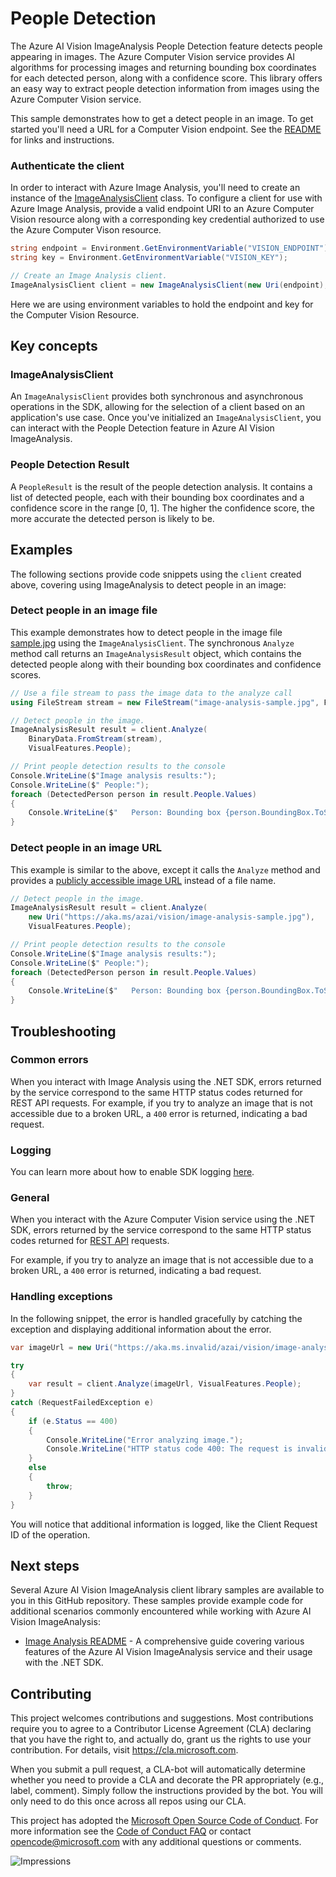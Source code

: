 # People Detection

The Azure AI Vision ImageAnalysis People Detection feature detects people appearing in images. The Azure Computer Vision service provides AI algorithms for processing images and returning bounding box coordinates for each detected person, along with a confidence score. This library offers an easy way to extract people detection information from images using the Azure Computer Vision service.

This sample demonstrates how to get a detect people in an image. To get started you'll need a URL for a Computer Vision endpoint. See the [README](https://github.com/Azure/azure-sdk-for-net/blob/main/sdk/vision/Azure.AI.Vision.ImageAnalysis/README.md) for links and instructions.

### Authenticate the client

In order to interact with Azure Image Analysis, you'll need to create an instance of the [ImageAnalysisClient][imageanalysis_client_class]
class. To configure a client for use with Azure Image Analysis, provide a valid endpoint URI to an Azure Computer Vision resource
along with a corresponding key credential authorized to use the Azure Computer Vison resource.

```C# Snippet:ImageAnalysisAuth
string endpoint = Environment.GetEnvironmentVariable("VISION_ENDPOINT");
string key = Environment.GetEnvironmentVariable("VISION_KEY");

// Create an Image Analysis client.
ImageAnalysisClient client = new ImageAnalysisClient(new Uri(endpoint), new AzureKeyCredential(key));
```

Here we are using environment variables to hold the endpoint and key for the Computer Vision Resource.

## Key concepts

### ImageAnalysisClient

An `ImageAnalysisClient` provides both synchronous and asynchronous operations in the SDK, allowing for the selection of a client based on an application's use case. Once you've initialized an `ImageAnalysisClient`, you can interact with the People Detection feature in Azure AI Vision ImageAnalysis.

### People Detection Result

A `PeopleResult` is the result of the people detection analysis. It contains a list of detected people, each with their bounding box coordinates and a confidence score in the range [0, 1]. The higher the confidence score, the more accurate the detected person is likely to be.

## Examples

The following sections provide code snippets using the `client` created above, covering using ImageAnalysis to detect people in an image:

### Detect people in an image file

This example demonstrates how to detect people in the image file [sample.jpg](https://aka.ms/azai/vision/image-analysis-sample.jpg) using the `ImageAnalysisClient`. The synchronous `Analyze` method call returns an `ImageAnalysisResult` object, which contains the detected people along with their bounding box coordinates and confidence scores.

```C# Snippet:ImageAnalysisPeopleFromFile
// Use a file stream to pass the image data to the analyze call
using FileStream stream = new FileStream("image-analysis-sample.jpg", FileMode.Open);

// Detect people in the image. 
ImageAnalysisResult result = client.Analyze(
    BinaryData.FromStream(stream),
    VisualFeatures.People);

// Print people detection results to the console
Console.WriteLine($"Image analysis results:");
Console.WriteLine($" People:");
foreach (DetectedPerson person in result.People.Values)
{
    Console.WriteLine($"   Person: Bounding box {person.BoundingBox.ToString()}, Confidence {person.Confidence:F4}");
}
```

### Detect people in an image URL

This example is similar to the above, except it calls the `Analyze` method and provides a [publicly accessible image URL](https://aka.ms/azai/vision/image-analysis-sample.jpg) instead of a file name.

```C# Snippet:ImageAnalysisPeopleFromUrl
// Detect people in the image. 
ImageAnalysisResult result = client.Analyze(
    new Uri("https://aka.ms/azai/vision/image-analysis-sample.jpg"),
    VisualFeatures.People);

// Print people detection results to the console
Console.WriteLine($"Image analysis results:");
Console.WriteLine($" People:");
foreach (DetectedPerson person in result.People.Values)
{
    Console.WriteLine($"   Person: Bounding box {person.BoundingBox.ToString()}, Confidence {person.Confidence:F4}");
}
```

## Troubleshooting

### Common errors
When you interact with Image Analysis using the .NET SDK, errors returned by the service correspond to the same HTTP status codes returned for REST API requests. For example, if you try to analyze an image that is not accessible due to a broken URL, a `400` error is returned, indicating a bad request.

### Logging
You can learn more about how to enable SDK logging [here](https://learn.microsoft.com/dotnet/azure/sdk/logging).

### General

When you interact with the Azure Computer Vision service using the .NET SDK, errors returned by the service correspond to the same HTTP status codes returned for [REST API][keyvault_rest] requests.

For example, if you try to analyze an image that is not accessible due to a broken URL, a `400` error is returned, indicating a bad request.

### Handling exceptions

In the following snippet, the error is handled gracefully by catching the exception and displaying additional information about the error.

```C# Snippet:ImageAnalysisPeopleException
var imageUrl = new Uri("https://aka.ms.invalid/azai/vision/image-analysis-sample.jpg");

try
{
    var result = client.Analyze(imageUrl, VisualFeatures.People);
}
catch (RequestFailedException e)
{
    if (e.Status == 400)
    {
        Console.WriteLine("Error analyzing image.");
        Console.WriteLine("HTTP status code 400: The request is invalid or malformed.");
    }
    else
    {
        throw;
    }
}
```

You will notice that additional information is logged, like the Client Request ID of the operation.

## Next steps

Several Azure AI Vision ImageAnalysis client library samples are available to you in this GitHub repository. These samples provide example code for additional scenarios commonly encountered while working with Azure AI Vision ImageAnalysis:

* [Image Analysis README][image_analysis_readme] - A comprehensive guide covering various features of the Azure AI Vision ImageAnalysis service and their usage with the .NET SDK.

## Contributing

This project welcomes contributions and suggestions. Most contributions require you to agree to a Contributor License Agreement (CLA) declaring that you have the right to, and actually do, grant us the rights to use your contribution. For details, visit https://cla.microsoft.com.

When you submit a pull request, a CLA-bot will automatically determine whether you need to provide a CLA and decorate the PR appropriately (e.g., label, comment). Simply follow the instructions provided by the bot. You will only need to do this once across all repos using our CLA.

This project has adopted the [Microsoft Open Source Code of Conduct](https://opensource.microsoft.com/codeofconduct/). For more information see the [Code of Conduct FAQ](https://opensource.microsoft.com/codeofconduct/faq/) or contact [opencode@microsoft.com](mailto:opencode@microsoft.com) with any additional questions or comments.

![Impressions](https://azure-sdk-impressions.azurewebsites.net/api/impressions/azure-sdk-for-net%2Fsdk%2Fvision%2FAzure.AI.Vision.ImageAnalysis%2FREADME.png)

<!-- LINKS -->
[image_analysis_overview]: https://learn.microsoft.com/azure/ai-services/computer-vision/overview-image-analysis?tabs=4-0
[image_analysis_concepts]: https://learn.microsoft.com/azure/ai-services/computer-vision/concept-tag-images-40
[azure_sub]: https://azure.microsoft.com/free/dotnet/
[azure_cli]: https://learn.microsoft.com/cli/azure
[DefaultAzureCredential]: https://github.com/Azure/azure-sdk-for-net/blob/main/sdk/identity/Azure.Identity/README.md#defaultazurecredential
[azure_identity]: https://github.com/Azure/azure-sdk-for-net/tree/main/sdk/identity/Azure.Identity
[image_analysis_readme]: https://github.com/Azure/azure-sdk-for-net/blob/main/sdk/vision/Azure.AI.Vision.ImageAnalysis/README.md
[imageanalysis_client_class]: https://github.com/Azure/azure-sdk-for-net/blob/main/sdk/vision/Azure.AI.Vision.ImageAnalysis/src/Generated/ImageAnalysisClient.cs
[nuget]: https://www.nuget.org/
[keyvault_rest]: https://learn.microsoft.com/rest/api/keyvault/